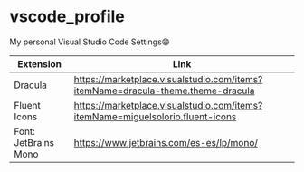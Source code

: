 # vscode_profile
My personal Visual Studio Code Settings😁

| Extension | Link |
| ------ | ------ |
| Dracula | https://marketplace.visualstudio.com/items?itemName=dracula-theme.theme-dracula |
| Fluent Icons | https://marketplace.visualstudio.com/items?itemName=miguelsolorio.fluent-icons |
| Font: JetBrains Mono | https://www.jetbrains.com/es-es/lp/mono/ |
